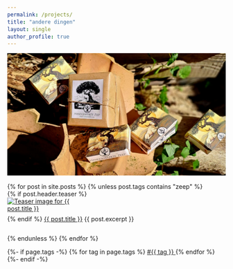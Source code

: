 ```yaml
---
permalink: /projects/
title: "andere dingen"
layout: single
author_profile: true
---
```

![zeep verpakkingen](/assets/images/zeep1.jpg "mooie zeepjes")

<!-- Add a wrapper div to control alignment -->
<div class="custom-list-container">
<ul style="list-style-type: none; margin-left: 0; padding-left: 0;">
    {% for post in site.posts %}
        {% unless post.tags contains "zeep" %}
            <li style="margin-bottom: 2em;">
                {% if post.header.teaser %}
                    <a href="{{ post.url }}">
                        <img src="{{ post.header.teaser }}" alt="Teaser image for {{ post.title }}" style="max-width:200px; display:block; margin-bottom:0.5em;">
                    </a>
                {% endif %}
                <a href="{{ post.url }}">{{ post.title }}</a>
                {{ post.excerpt }}
            </li>
        {% endunless %}
    {% endfor %}
</ul>
</div>
{%- if page.tags -%}
    {% for tag in page.tags %}
        <a href="{{site.baseurl}}/archive.html#{{tag | slugize}}">
            #{{ tag }}
        </a>
    {% endfor %}
{%- endif -%}
